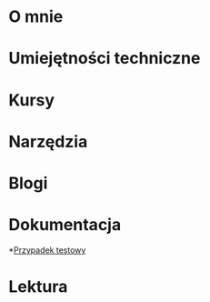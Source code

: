 # O mnie

# Umiejętności techniczne

# Kursy

# Narzędzia

# Blogi

# Dokumentacja
*[Przypadek testowy](https://docs.google.com/document/d/1_Ic29ayg5Rbt_yT-Ewig8u3sM6kvHo1Q/edit?usp=sharing&ouid=116519416121545485401&rtpof=true&sd=true)
#  Lektura 
